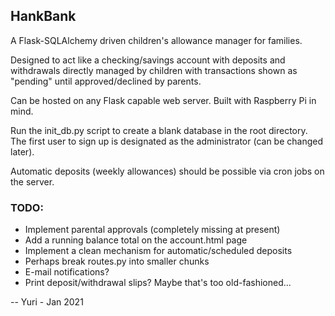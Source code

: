 ## HankBank
A Flask-SQLAlchemy driven children's allowance manager for families.

Designed to act like a checking/savings account with deposits and withdrawals directly managed by children with transactions shown as "pending" until approved/declined by parents.

Can be hosted on any Flask capable web server.  Built with Raspberry Pi in mind.

Run the init_db.py script to create a blank database in the root directory.  The first user to sign up is designated as the administrator (can be changed later).

Automatic deposits (weekly allowances) should be possible via cron jobs on the server.

### TODO:
* Implement parental approvals (completely missing at present)
* Add a running balance total on the account.html page
* Implement a clean mechanism for automatic/scheduled deposits
* Perhaps break routes.py into smaller chunks
* E-mail notifications?
* Print deposit/withdrawal slips?  Maybe that's too old-fashioned...

-- Yuri - Jan 2021
